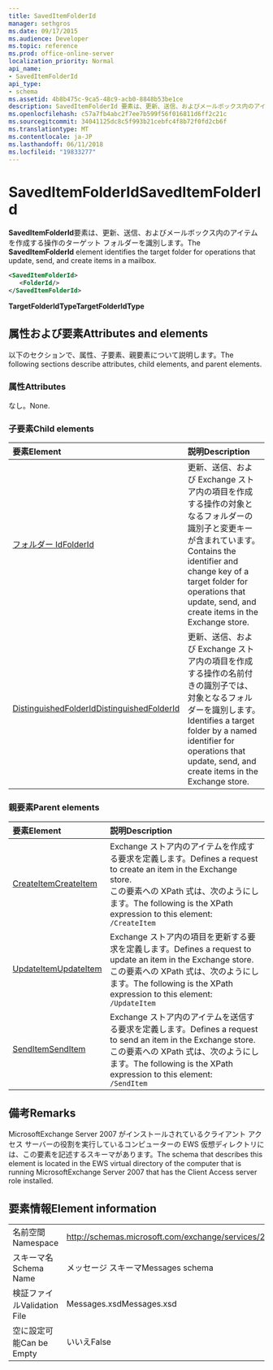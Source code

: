 ```yaml
---
title: SavedItemFolderId
manager: sethgros
ms.date: 09/17/2015
ms.audience: Developer
ms.topic: reference
ms.prod: office-online-server
localization_priority: Normal
api_name:
- SavedItemFolderId
api_type:
- schema
ms.assetid: 4b8b475c-9ca5-48c9-acb0-8848b53be1ce
description: SavedItemFolderId 要素は、更新、送信、およびメールボックス内のアイテムを作成する操作のターゲット フォルダーを識別します。
ms.openlocfilehash: c57a7fb4abc2f7ee7b599f56f016811d6ff2c21c
ms.sourcegitcommit: 34041125dc8c5f993b21cebfc4f8b72f0fd2cb6f
ms.translationtype: MT
ms.contentlocale: ja-JP
ms.lasthandoff: 06/11/2018
ms.locfileid: "19833277"
---
```

# <a name="saveditemfolderid"></a><span data-ttu-id="6d9bb-103">SavedItemFolderId</span><span class="sxs-lookup"><span data-stu-id="6d9bb-103">SavedItemFolderId</span></span>

<span data-ttu-id="6d9bb-104">**SavedItemFolderId**要素は、更新、送信、およびメールボックス内のアイテムを作成する操作のターゲット フォルダーを識別します。</span><span class="sxs-lookup"><span data-stu-id="6d9bb-104">The **SavedItemFolderId** element identifies the target folder for operations that update, send, and create items in a mailbox.</span></span> 
  
```xml
<SavedItemFolderId>
   <FolderId/>
</SavedItemFolderId>
```

 <span data-ttu-id="6d9bb-105">**TargetFolderIdType**</span><span class="sxs-lookup"><span data-stu-id="6d9bb-105">**TargetFolderIdType**</span></span>
## <a name="attributes-and-elements"></a><span data-ttu-id="6d9bb-106">属性および要素</span><span class="sxs-lookup"><span data-stu-id="6d9bb-106">Attributes and elements</span></span>

<span data-ttu-id="6d9bb-107">以下のセクションで、属性、子要素、親要素について説明します。</span><span class="sxs-lookup"><span data-stu-id="6d9bb-107">The following sections describe attributes, child elements, and parent elements.</span></span>
  
### <a name="attributes"></a><span data-ttu-id="6d9bb-108">属性</span><span class="sxs-lookup"><span data-stu-id="6d9bb-108">Attributes</span></span>

<span data-ttu-id="6d9bb-109">なし。</span><span class="sxs-lookup"><span data-stu-id="6d9bb-109">None.</span></span>
  
### <a name="child-elements"></a><span data-ttu-id="6d9bb-110">子要素</span><span class="sxs-lookup"><span data-stu-id="6d9bb-110">Child elements</span></span>

|<span data-ttu-id="6d9bb-111">**要素**</span><span class="sxs-lookup"><span data-stu-id="6d9bb-111">**Element**</span></span>|<span data-ttu-id="6d9bb-112">**説明**</span><span class="sxs-lookup"><span data-stu-id="6d9bb-112">**Description**</span></span>|
|:-----|:-----|
|[<span data-ttu-id="6d9bb-113">フォルダー Id</span><span class="sxs-lookup"><span data-stu-id="6d9bb-113">FolderId</span></span>](folderid.md) <br/> |<span data-ttu-id="6d9bb-114">更新、送信、および Exchange ストア内の項目を作成する操作の対象となるフォルダーの識別子と変更キーが含まれています。</span><span class="sxs-lookup"><span data-stu-id="6d9bb-114">Contains the identifier and change key of a target folder for operations that update, send, and create items in the Exchange store.</span></span>  <br/> |
|[<span data-ttu-id="6d9bb-115">DistinguishedFolderId</span><span class="sxs-lookup"><span data-stu-id="6d9bb-115">DistinguishedFolderId</span></span>](distinguishedfolderid.md) <br/> |<span data-ttu-id="6d9bb-116">更新、送信、および Exchange ストア内の項目を作成する操作の名前付きの識別子では、対象となるフォルダーを識別します。</span><span class="sxs-lookup"><span data-stu-id="6d9bb-116">Identifies a target folder by a named identifier for operations that update, send, and create items in the Exchange store.</span></span>  <br/> |
   
### <a name="parent-elements"></a><span data-ttu-id="6d9bb-117">親要素</span><span class="sxs-lookup"><span data-stu-id="6d9bb-117">Parent elements</span></span>

|<span data-ttu-id="6d9bb-118">**要素**</span><span class="sxs-lookup"><span data-stu-id="6d9bb-118">**Element**</span></span>|<span data-ttu-id="6d9bb-119">**説明**</span><span class="sxs-lookup"><span data-stu-id="6d9bb-119">**Description**</span></span>|
|:-----|:-----|
|[<span data-ttu-id="6d9bb-120">CreateItem</span><span class="sxs-lookup"><span data-stu-id="6d9bb-120">CreateItem</span></span>](createitem.md) <br/> |<span data-ttu-id="6d9bb-121">Exchange ストア内のアイテムを作成する要求を定義します。</span><span class="sxs-lookup"><span data-stu-id="6d9bb-121">Defines a request to create an item in the Exchange store.</span></span>  <br/> <span data-ttu-id="6d9bb-122">この要素への XPath 式は、次のようにします。</span><span class="sxs-lookup"><span data-stu-id="6d9bb-122">The following is the XPath expression to this element:</span></span>  <br/>  `/CreateItem` <br/> |
|[<span data-ttu-id="6d9bb-123">UpdateItem</span><span class="sxs-lookup"><span data-stu-id="6d9bb-123">UpdateItem</span></span>](updateitem.md) <br/> |<span data-ttu-id="6d9bb-124">Exchange ストア内の項目を更新する要求を定義します。</span><span class="sxs-lookup"><span data-stu-id="6d9bb-124">Defines a request to update an item in the Exchange store.</span></span>  <br/> <span data-ttu-id="6d9bb-125">この要素への XPath 式は、次のようにします。</span><span class="sxs-lookup"><span data-stu-id="6d9bb-125">The following is the XPath expression to this element:</span></span>  <br/>  `/UpdateItem` <br/> |
|[<span data-ttu-id="6d9bb-126">SendItem</span><span class="sxs-lookup"><span data-stu-id="6d9bb-126">SendItem</span></span>](senditem.md) <br/> |<span data-ttu-id="6d9bb-127">Exchange ストア内のアイテムを送信する要求を定義します。</span><span class="sxs-lookup"><span data-stu-id="6d9bb-127">Defines a request to send an item in the Exchange store.</span></span>  <br/> <span data-ttu-id="6d9bb-128">この要素への XPath 式は、次のようにします。</span><span class="sxs-lookup"><span data-stu-id="6d9bb-128">The following is the XPath expression to this element:</span></span>  <br/>  `/SendItem` <br/> |
   
## <a name="remarks"></a><span data-ttu-id="6d9bb-129">備考</span><span class="sxs-lookup"><span data-stu-id="6d9bb-129">Remarks</span></span>

<span data-ttu-id="6d9bb-130">MicrosoftExchange Server 2007 がインストールされているクライアント アクセス サーバーの役割を実行しているコンピューターの EWS 仮想ディレクトリには、この要素を記述するスキーマがあります。</span><span class="sxs-lookup"><span data-stu-id="6d9bb-130">The schema that describes this element is located in the EWS virtual directory of the computer that is running MicrosoftExchange Server 2007 that has the Client Access server role installed.</span></span>
  
## <a name="element-information"></a><span data-ttu-id="6d9bb-131">要素情報</span><span class="sxs-lookup"><span data-stu-id="6d9bb-131">Element information</span></span>

|||
|:-----|:-----|
|<span data-ttu-id="6d9bb-132">名前空間</span><span class="sxs-lookup"><span data-stu-id="6d9bb-132">Namespace</span></span>  <br/> |http://schemas.microsoft.com/exchange/services/2006/messages  <br/> |
|<span data-ttu-id="6d9bb-133">スキーマ名</span><span class="sxs-lookup"><span data-stu-id="6d9bb-133">Schema Name</span></span>  <br/> |<span data-ttu-id="6d9bb-134">メッセージ スキーマ</span><span class="sxs-lookup"><span data-stu-id="6d9bb-134">Messages schema</span></span>  <br/> |
|<span data-ttu-id="6d9bb-135">検証ファイル</span><span class="sxs-lookup"><span data-stu-id="6d9bb-135">Validation File</span></span>  <br/> |<span data-ttu-id="6d9bb-136">Messages.xsd</span><span class="sxs-lookup"><span data-stu-id="6d9bb-136">Messages.xsd</span></span>  <br/> |
|<span data-ttu-id="6d9bb-137">空に設定可能</span><span class="sxs-lookup"><span data-stu-id="6d9bb-137">Can be Empty</span></span>  <br/> |<span data-ttu-id="6d9bb-138">いいえ</span><span class="sxs-lookup"><span data-stu-id="6d9bb-138">False</span></span>  <br/> |
   

